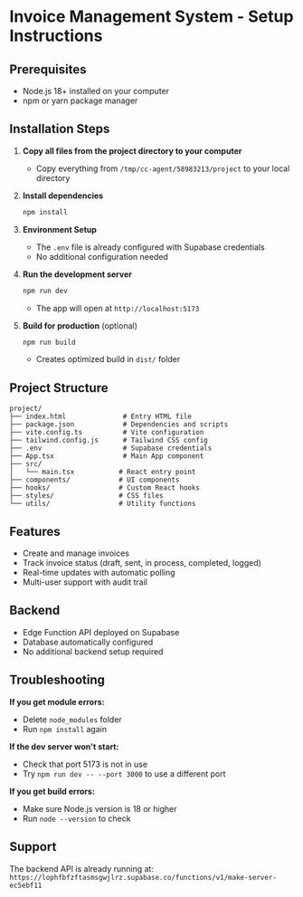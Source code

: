# Invoice Management System - Setup Instructions

## Prerequisites
- Node.js 18+ installed on your computer
- npm or yarn package manager

## Installation Steps

1. **Copy all files from the project directory to your computer**
   - Copy everything from `/tmp/cc-agent/58983213/project` to your local directory

2. **Install dependencies**
   ```bash
   npm install
   ```

3. **Environment Setup**
   - The `.env` file is already configured with Supabase credentials
   - No additional configuration needed

4. **Run the development server**
   ```bash
   npm run dev
   ```
   - The app will open at `http://localhost:5173`

5. **Build for production** (optional)
   ```bash
   npm run build
   ```
   - Creates optimized build in `dist/` folder

## Project Structure
```
project/
├── index.html              # Entry HTML file
├── package.json            # Dependencies and scripts
├── vite.config.ts          # Vite configuration
├── tailwind.config.js      # Tailwind CSS config
├── .env                    # Supabase credentials
├── App.tsx                 # Main App component
├── src/
│   └── main.tsx           # React entry point
├── components/            # UI components
├── hooks/                 # Custom React hooks
├── styles/                # CSS files
└── utils/                 # Utility functions

```

## Features
- Create and manage invoices
- Track invoice status (draft, sent, in process, completed, logged)
- Real-time updates with automatic polling
- Multi-user support with audit trail

## Backend
- Edge Function API deployed on Supabase
- Database automatically configured
- No additional backend setup required

## Troubleshooting

**If you get module errors:**
- Delete `node_modules` folder
- Run `npm install` again

**If the dev server won't start:**
- Check that port 5173 is not in use
- Try `npm run dev -- --port 3000` to use a different port

**If you get build errors:**
- Make sure Node.js version is 18 or higher
- Run `node --version` to check

## Support
The backend API is already running at:
`https://lophfbfzftasmsgwjlrz.supabase.co/functions/v1/make-server-ec5ebf11`

